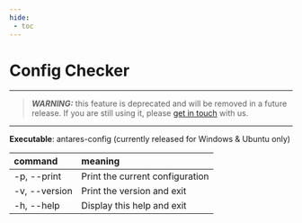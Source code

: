 ```yaml
---
hide:
 - toc
---
```


# Config Checker

---
> _**WARNING:**_ this feature is deprecated and will be removed in a future release. If you are still using it,
> please [get in touch](https://github.com/AntaresSimulatorTeam/Antares_Simulator/issues) with us.
---

**Executable**: antares-config (currently released for Windows & Ubuntu only)

| command       | meaning                         |
|:--------------|:--------------------------------|
| -p, --print   | Print the current configuration |
| -v, --version | Print the version and exit      |
| -h, --help    | Display this help and exit      |